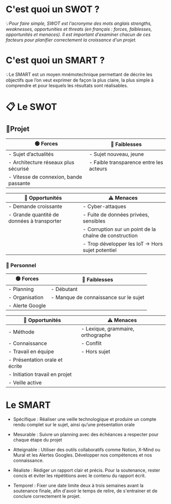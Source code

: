 # C'est quoi un SWOT ?
💡*Pour faire simple, SWOT est l'acronyme des mots anglais strengths, weaknesses, opportunities et threats (en français : forces, faiblesses, opportunités et menaces). Il est important d'examiner chacun de ces facteurs pour planifier correctement la croissance d'un projet.*

# C'est quoi un SMART ?
💡Le SMART est un moyen mnémotechnique permettant de décrire les objectifs que l’on veut exprimer de façon la plus claire, la plus simple à comprendre et pour lesquels les résultats sont réalisables.

# 📋 Le SWOT 

## 📑Projet

| 🟢 Forces                                                                 | 🔴 Faiblesses                                                  |
|---------------------------------------------------------------------------|----------------------------------------------------------------|
| - Sujet d’actualités                                                     | - Sujet nouveau, jeune                                         |
| - Architecture réseaux plus sécurisé                                     | - Faible transparence entre les acteurs                        |
| - Vitesse de connexion, bande passante                                   |                                                                |

| 🌱 Opportunités                                                          | ⚠️ Menaces                                                     |
|---------------------------------------------------------------------------|----------------------------------------------------------------|
| - Demande croissante                                                    | - Cyber-attaques                                               |
| - Grande quantité de données à transporter                              | - Fuite de données privées, sensibles                          |
|    | - Corruption sur un point de la chaîne de construction         |
|                                                                           | - Trop développer les IoT → Hors sujet potentiel               |

### 👨  Personnel



| 🟢 Forces                          | 🔴 Faiblesses                          |
|-----------------------------------|----------------------------------------|
| - Planning                        | - Débutant  |
| - Organisation                    |  - Manque de connaissance sur le sujet                         |
| - Alerte Google                   |                                        |

| 🌱 Opportunités                   | ⚠️ Menaces                             |
|-----------------------------------|----------------------------------------|
| - Méthode                         | - Lexique, grammaire, orthographe      |
| - Connaissance                    | - Conflit                              |
| - Travail en équipe              | - Hors sujet                           |
| - Présentation orale et écrite   |                                        |
| - Initiation travail en projet   |                                        |
| - Veille active                  |                                        |


# Le SMART 
- Spécifique : Réaliser une veille technologique et produire un compte rendu complet sur le sujet, ainsi qu’une présentation orale
  
- Mesurable :  Suivre un planning avec des échéances a respecter pour chaque étape du projet
  
- Atteignable : Utiliser des outils collaboratifs comme Notion, X-Mind ou Mural et les Alertes Googles. Développer nos compétences et nos connaissance.
  
- Réaliste : Rédiger un rapport clair et précis. Pour la soutenance, rester concis et éviter les répétitions avec le contenu du rapport écrit. 
  
- Temporel : Fixer une date limite deux à trois semaines avant la soutenance  finale, afin d'avoir le temps de relire, de s'entrainer et de conclure correctement le projet. 